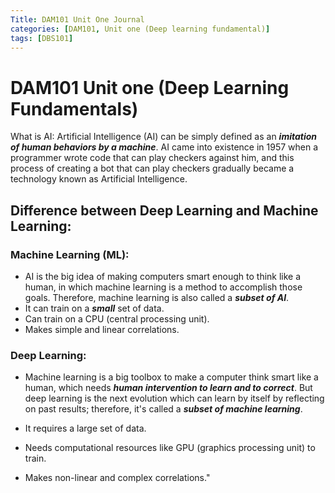 ```yaml
---
Title: DAM101 Unit One Journal
categories: [DAM101, Unit one (Deep learning fundamental)]
tags: [DBS101]
---
```


# DAM101 Unit one (Deep Learning Fundamentals)

What is AI: Artificial Intelligence (AI) can be simply defined as an ***imitation of human behaviors by a machine***. AI came into existence in 1957 when a programmer wrote code that can play checkers against him, and this process of creating a bot that can play checkers gradually became a technology known as Artificial Intelligence.

## Difference between Deep Learning and Machine Learning:

### Machine Learning (ML):

* AI is the big idea of making computers smart enough to think like a human, in which machine learning is a method to accomplish those goals. Therefore, machine learning is also called a ***subset of AI***.
* It can train on a ***small*** set of data.
* Can train on a CPU (central processing unit).
* Makes simple and linear correlations.
### Deep Learning:

* Machine learning is a big toolbox to make a computer think smart like a human, which needs ***human intervention to learn and to correct***. But deep learning is the next evolution which can learn by itself by reflecting on past results; therefore, it's called a ***subset of machine learning***.

* It requires a large set of data.
* Needs computational resources like GPU (graphics processing unit) to train.
* Makes non-linear and complex correlations."